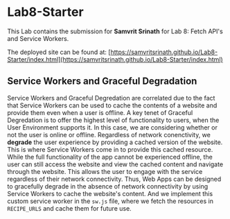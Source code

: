 # Lab8-Starter

This Lab contains the submission for **Samvrit Srinath** for Lab 8: Fetch API's and Service Workers. 

The deployed site can be found at: [https://samvritsrinath.github.io/Lab8-Starter/index.html](https://samvritsrinath.github.io/Lab8-Starter/index.html)

## Service Workers and Graceful Degradation

Service Workers and Graceful Degredation are correlated due to the fact that Service Workers can be used to cache the contents of a website and provide them even when a user is offline. A key tenet of Graceful Degredation is to offer the highest level of functionality to users, when the User Environment supports it. In this case, we are considering whether or not the user is online or offline. Regardless of network conenctivity, we **degrade** the user experience by providing a cached version of the website. This is where Service Workers come in to provide this cached resource. While the full functionality of the app cannot be experienced offline, the user can still access the website and view the cached content and navigate through the website. This allows the user to engage with the service regardless of their network connectivity. Thus, Web Apps can be designed to gracefully degrade in the absence of network connectivity by using Service Workers to cache the website's content. And we implement this custom service worker in the `sw.js` file, where we fetch the resources in `RECIPE_URLS` and cache them for future use. 